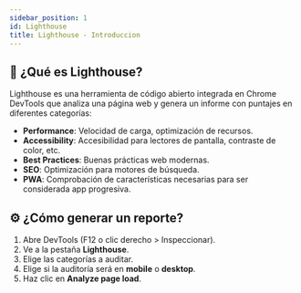 ```yaml
---
sidebar_position: 1
id: Lighthouse
title: Lighthouse - Introduccion
---
```


## 🔄 ¿Qué es Lighthouse?

Lighthouse es una herramienta de código abierto integrada en Chrome DevTools que analiza una página web y genera un informe con puntajes en diferentes categorías:

- **Performance**: Velocidad de carga, optimización de recursos.
- **Accessibility**: Accesibilidad para lectores de pantalla, contraste de color, etc.
- **Best Practices**: Buenas prácticas web modernas.
- **SEO**: Optimización para motores de búsqueda.
- **PWA**: Comprobación de características necesarias para ser considerada app progresiva.

## ⚙️ ¿Cómo generar un reporte?

1. Abre DevTools (F12 o clic derecho > Inspeccionar).
2. Ve a la pestaña **Lighthouse**.
3. Elige las categorías a auditar.
4. Elige si la auditoría será en **mobile** o **desktop**.
5. Haz clic en **Analyze page load**.
